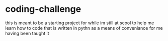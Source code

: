 # coding-challenge

this is meant to be a starting project for while im still at scool to help me learn how to code that is written in pythn as a means of conveniance for me having been taught it
